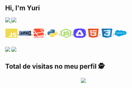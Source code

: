 ## Hi, I'm Yuri
 <div>
  <a href="https://github.com/yxav">
  <img height="180em" src="https://github-readme-stats.vercel.app/api?username=yxav&show_icons=true&theme=highcontrast&include_all_commits=true&count_private=true"/>
  <img height="180em" src="https://github-readme-stats.vercel.app/api/top-langs/?username=yxav&layout=compact&langs_count=7&theme=highcontrast"/>
</div>
  <div style="display: inline_block"><br>
  <img align="center" alt="xav-Js" height="30" width="40" src="https://raw.githubusercontent.com/devicons/devicon/master/icons/javascript/javascript-plain.svg">
  <img align="center" alt="xav-php" height="30" width="40" src="https://raw.githubusercontent.com/devicons/devicon/master/icons/php/php-original.svg">
  <img align="center" alt="xav-Adonis" height="30" width="40" src="https://github.com/devicons/devicon/blob/master/icons/laravel/laravel-plain-wordmark.svg">
  <img align="center" alt="xav-HTML" height="30" width="40" src="https://raw.githubusercontent.com/devicons/devicon/master/icons/python/python-original.svg">
  <img align="center" alt="xav-NodeJS" height="30" width="40" src="https://raw.githubusercontent.com/devicons/devicon/master/icons/nodejs/nodejs-original.svg">
  <img align="center" alt="xav-Adonis" height="30" width="40" src="https://raw.githubusercontent.com/devicons/devicon/master/icons/adonisjs/adonisjs-original.svg">
  <img align="center" alt="xav-HTML" height="30" width="40" src="https://raw.githubusercontent.com/devicons/devicon/master/icons/html5/html5-original.svg">
  <img align="center" alt="xav-CSS" height="30" width="40" src="https://raw.githubusercontent.com/devicons/devicon/master/icons/css3/css3-original.svg">
   <img align="center" alt="xav-CSS" height="30" width="40" src="https://github.com/devicons/devicon/blob/master/icons/salesforce/salesforce-original.svg">

 </div>

  
  ##
  
  <div> 
  <a href = "mailto:devyurix@gmail.com"><img src="https://img.shields.io/badge/-Gmail-%23333?style=for-the-badge&logo=gmail&logoColor=white" target="_blank"></a>
  <a href="https://www.linkedin.com/in/yuri-sxavier-1806/" target="_blank"><img src="https://img.shields.io/badge/-LinkedIn-%230077B5?style=for-the-badge&logo=linkedin&logoColor=white" target="_blank"></a>  
</div>
 
  ## Total de visitas no meu perfil :detective: <br>
 <p align="center"> 
   <img alingn="center" src="https://profile-counter.glitch.me/yxav/count.svg" />
 </p>
  
  
